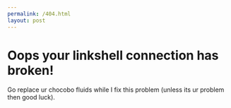 ```yaml
---
permalink: /404.html
layout: post
---
```


# Oops your linkshell connection has broken!

Go replace ur chocobo fluids while I fix this problem (unless its ur problem then good luck).
